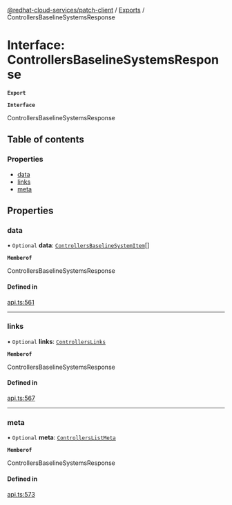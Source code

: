 [@redhat-cloud-services/patch-client](../README.md) / [Exports](../modules.md) / ControllersBaselineSystemsResponse

# Interface: ControllersBaselineSystemsResponse

**`Export`**

**`Interface`**

ControllersBaselineSystemsResponse

## Table of contents

### Properties

- [data](ControllersBaselineSystemsResponse.md#data)
- [links](ControllersBaselineSystemsResponse.md#links)
- [meta](ControllersBaselineSystemsResponse.md#meta)

## Properties

### data

• `Optional` **data**: [`ControllersBaselineSystemItem`](ControllersBaselineSystemItem.md)[]

**`Memberof`**

ControllersBaselineSystemsResponse

#### Defined in

[api.ts:561](https://github.com/RedHatInsights/javascript-clients/blob/master/packages/patch/api.ts#L561)

___

### links

• `Optional` **links**: [`ControllersLinks`](ControllersLinks.md)

**`Memberof`**

ControllersBaselineSystemsResponse

#### Defined in

[api.ts:567](https://github.com/RedHatInsights/javascript-clients/blob/master/packages/patch/api.ts#L567)

___

### meta

• `Optional` **meta**: [`ControllersListMeta`](ControllersListMeta.md)

**`Memberof`**

ControllersBaselineSystemsResponse

#### Defined in

[api.ts:573](https://github.com/RedHatInsights/javascript-clients/blob/master/packages/patch/api.ts#L573)
